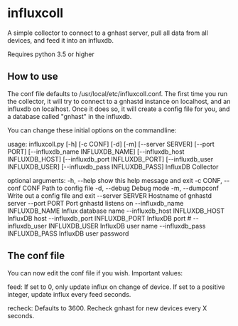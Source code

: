 # influxcoll

A simple collector to connect to a gnhast server, pull all data from all
devices, and feed it into an influxdb.

Requires python 3.5 or higher

## How to use ##

The conf file defaults to /usr/local/etc/influxcoll.conf.  The first time
you run the collector, it will try to connect to a gnhastd instance on
localhost, and an influxdb on localhost.  Once it does so, it will create
a config file for you, and a database called "gnhast" in the influxdb.

You can change these initial options on the commandline:

usage: influxcoll.py [-h] [-c CONF] [-d] [-m] [--server SERVER] [--port PORT]
                     [--influxdb_name INFLUXDB_NAME]
                     [--influxdb_host INFLUXDB_HOST]
                     [--influxdb_port INFLUXDB_PORT]
                     [--influxdb_user INFLUXDB_USER]
                     [--influxdb_pass INFLUXDB_PASS]
InfluxDB Collector

optional arguments:
  -h, --help            show this help message and exit
  -c CONF, --conf CONF  Path to config file
  -d, --debug           Debug mode
  -m, --dumpconf        Write out a config file and exit
  --server SERVER       Hostname of gnhastd server
  --port PORT           Port gnhastd listens on
  --influxdb_name INFLUXDB_NAME
                        Influx database name
  --influxdb_host INFLUXDB_HOST
                        InfluxDB host
  --influxdb_port INFLUXDB_PORT
                        InfluxDB port #
  --influxdb_user INFLUXDB_USER
                        InfluxDB user name
  --influxdb_pass INFLUXDB_PASS
                        InfluxDB user password

## The conf file ##

You can now edit the conf file if you wish.  Important values:

feed:  If set to 0, only update influx on change of device.  If set to
a positive integer, update influx every feed seconds.

recheck: Defaults to 3600.  Recheck gnhast for new devices every X seconds.

